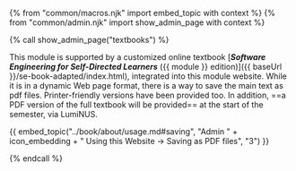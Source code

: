 {% from "common/macros.njk" import embed_topic with context %}
{% from "common/admin.njk" import show_admin_page with context %}

{% call show_admin_page("textbooks") %}
<div id="main">

This module is supported by a customized online textbook [**_Software Engineering for Self-Directed Learners_** ({{ module }} edition)]({{ baseUrl }}/se-book-adapted/index.html), integrated into this module website. While it is in a dynamic Web page format, there is a way to save the main text as pdf files. Printer-friendly versions have been provided too. In addition, ==a PDF version of the full textbook will be provided== at the start of the semester, via LumiNUS.

{{ embed_topic("../book/about/usage.md#saving", "Admin " + icon_embedding + " Using this Website → Saving as PDF files", "3") }}

</div>

{% endcall %}
